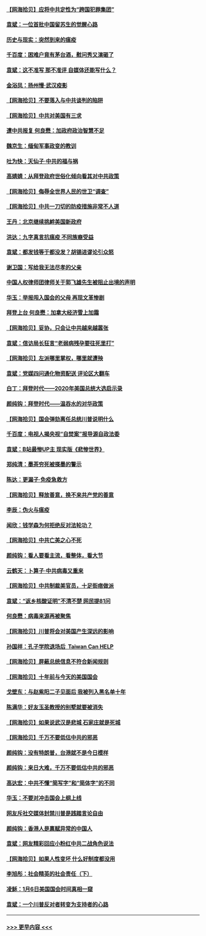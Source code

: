 #### [【网海拾贝】应将中共定性为“跨国犯罪集团”](../pages/nsc993/n12740430.md?t=02090101) 
#### [袁斌：一位首批中国留苏生的觉醒心路](../pages/nsc993/n12740396.md?t=02090101) 
#### [历史与现实：突然到来的瘟疫](../pages/nsc993/n12738507.md?t=02090101) 
#### [千百度：困难户竟有茅台酒，慰问秀又演砸了](../pages/nsc993/n12738362.md?t=02090101) 
#### [袁斌：这不准写 那不准评 自媒体还能写什么？](../pages/nsc993/n12737833.md?t=02090101) 
#### [金浴凤：扬州慢‧武汉疫影](../pages/nsc993/n12737248.md?t=02090101) 
#### [【网海拾贝】不要落入与中共谈判的陷阱](../pages/nsc993/n12735229.md?t=02090101) 
#### [【网海拾贝】中共对美国有三求](../pages/nsc993/n12735197.md?t=02090101) 
#### [遭中共报复 何良懋：加政府政治智慧不足](../pages/nsc993/n12734323.md?t=02090101) 
#### [魏京生：缅甸军事政变的教训](../pages/nsc993/n12732470.md?t=02090101) 
#### [吐为快：天仙子·中共的福与祸](../pages/nsc993/n12732165.md?t=02090101) 
#### [高婧婧：从拜登政府世俗化倾向看其对中共政策](../pages/nsc993/n12730028.md?t=02090101) 
#### [【网海拾贝】侮辱全世界人民的世卫“调查”](../pages/nsc993/n12727884.md?t=02090101) 
#### [【网海拾贝】中共一刀切的防疫措施非常不人道](../pages/nsc993/n12724879.md?t=02090101) 
#### [王丹：北京继续挑衅美国新政府](../pages/nsc993/n12722456.md?t=02090101) 
#### [洪达：九字真言抗瘟疫 不同族裔受益](../pages/nsc993/n12722448.md?t=02090101) 
#### [袁斌：都发钱等于都没发？胡锡进谬论引众怒](../pages/nsc993/n12722393.md?t=02090101) 
#### [谢卫国：写给我无法尽孝的父亲](../pages/nsc993/n12720325.md?t=02090101) 
#### [中国人权律师团律师关于郭飞雄先生被阻止出境的声明](../pages/nsc993/n12720203.md?t=02090101) 
#### [华玉：举报闯入国会的父母 再现文革惨剧](../pages/nsc993/n12719070.md?t=02090101) 
#### [拜登上台 何良懋：加拿大经济雪上加霜](../pages/nsc993/n12718943.md?t=02090101) 
#### [【网海拾贝】妥协，只会让中共越来越嚣张](../pages/nsc993/n12717392.md?t=02090101) 
#### [袁斌：信访局长狂言“老弱病残孕要往死里打”](../pages/nsc993/n12717343.md?t=02090101) 
#### [【网海拾贝】左派哪里掌权，哪里就遭殃](../pages/nsc993/n12715009.md?t=02090101) 
#### [袁斌：党媒四问通化物资配送 评论区大翻车](../pages/nsc993/n12714950.md?t=02090101) 
#### [白丁：拜登时代——2020年美国总统大选启示录](../pages/nsc993/n12714920.md?t=02090101) 
#### [颜纯钩：拜登时代——温吞水的对华政策](../pages/nsc993/n12713245.md?t=02090101) 
#### [【网海拾贝】国会弹劾离任总统川普说明什么](../pages/nsc993/n12712816.md?t=02090101) 
#### [千百度：电视人揭央视“自焚案”报导源自政法委](../pages/nsc993/n12709760.md?t=02090101) 
#### [袁斌：B站最惨UP主 现实版《悲惨世界》](../pages/nsc993/n12709686.md?t=02090101) 
#### [郑纯清：墨茶穷死被搽墨的警示](../pages/nsc993/n12709262.md?t=02090101) 
#### [陈达：更漏子·免疫急救方](../pages/nsc993/n12709244.md?t=02090101) 
#### [【网海拾贝】释放善意，换不来共产党的善意](../pages/nsc993/n12708361.md?t=02090101) 
#### [李辰：伪火与瘟疫](../pages/nsc993/n12707981.md?t=02090101) 
#### [闻欣：钱学森为何拒绝反对法轮功？](../pages/nsc993/n12707407.md?t=02090101) 
#### [【网海拾贝】中共亡美之心不死](../pages/nsc993/n12707621.md?t=02090101) 
#### [颜纯钩：看人要看主流，看整体，看大节](../pages/nsc993/n12707536.md?t=02090101) 
#### [云鹤天：卜算子‧中共病毒又重来](../pages/nsc993/n12707408.md?t=02090101) 
#### [【网海拾贝】中共制裁美官员，十足街痞做派](../pages/nsc993/n12705115.md?t=02090101) 
#### [袁斌：“返乡核酸证明”不清不楚 网民提81问](../pages/nsc993/n12704982.md?t=02090101) 
#### [何良懋：病毒来源再被聚焦](../pages/nsc993/n12704944.md?t=02090101) 
#### [【网海拾贝】川普将会对美国产生深远的影响](../pages/nsc993/n12703045.md?t=02090101) 
#### [孙国祥：孔子学院退场后  Taiwan Can HELP](../pages/nsc993/n12702430.md?t=02090101) 
#### [【网海拾贝】屏蔽总统信息不符合新闻规则](../pages/nsc993/n12699998.md?t=02090101) 
#### [【网海拾贝】十年前与今天的美国国会](../pages/nsc993/n12696993.md?t=02090101) 
#### [戈壁东：与赵紫阳二子见面后 我被列入黑名单十年](../pages/nsc993/n12696215.md?t=02090101) 
#### [陈满华：好友玉圣教授的别墅就要被消失](../pages/nsc993/n12695411.md?t=02090101) 
#### [【网海拾贝】如果说武汉是悲城 石家庄就是死城](../pages/nsc993/n12694589.md?t=02090101) 
#### [【网海拾贝】千万不要低估中共的邪恶](../pages/nsc993/n12692771.md?t=02090101) 
#### [颜纯钩：没有特朗普，台港就不是今日模样](../pages/nsc993/n12692678.md?t=02090101) 
#### [颜纯钩：来日大难，千万不要低估中共的邪恶](../pages/nsc993/n12692080.md?t=02090101) 
#### [高达宏：中共不懂“简写字”和“简体字”的不同](../pages/nsc993/n12692068.md?t=02090101) 
#### [华玉：不要对冲击国会上纲上线](../pages/nsc993/n12689948.md?t=02090101) 
#### [网友斥社交媒体封禁川普是践踏言论自由](../pages/nsc993/n12687482.md?t=02090101) 
#### [颜纯钩：香港人是禀赋异常的中国人](../pages/nsc993/n12685142.md?t=02090101) 
#### [袁斌：网友精彩回应小粉红中共二战角色说法](../pages/nsc993/n12684994.md?t=02090101) 
#### [【网海拾贝】如果人性变坏 什么好制度都没用](../pages/nsc993/n12683000.md?t=02090101) 
#### [李旭彤：社会精英的社会责任（下）](../pages/nsc993/n12680604.md?t=02090101) 
#### [凌稣：1月6日美国国会时间真相一窥](../pages/nsc993/n12682780.md?t=02090101) 
#### [袁斌：一个川普反对者转变为支持者的心路](../pages/nsc993/n12682700.md?t=02090101) 

----
#### [ >>> 更早内容 <<< ](../indexes/nsc993-earlier.md)
